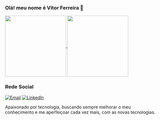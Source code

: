 ### Olá! meu nome é Vitor Ferreira 👋

<a href="https://github.com/VitorFeerreira/github-readme-stats">
  <img height=200 align="center" src="https://github-readme-stats.vercel.app/api?username=VitorFeerreira&show_icons=true&theme=dracula" />
</a>
<a href="https://github.com/VitorFerreira/convoychat">
  <img height=200 align="center" src="https://github-readme-stats.vercel.app/api/top-langs?username=VitorFeerreira&layout=compact&langs_count=8&card_width=320&show_icons=true&theme=dracula" />
</a>

### Rede Social

[![Email](https://img.shields.io/badge/Gmail-D14836?style=for-the-badge&logo=gmail&logoColor=white)](mailto:vitor1996130@gmail.com)
[![Linkedln](https://img.shields.io/badge/LinkedIn-0077B5?style=for-the-badge&logo=linkedin&logoColor=white)](https://www.linkedin.com/in/vitor-ferreira-6b6980235/)

Apaixonado por tecnologia, buscando sempre melhorar o meu conhecimento e me aperfeiçoar cada vez mais, com as novas tecnologias. 
